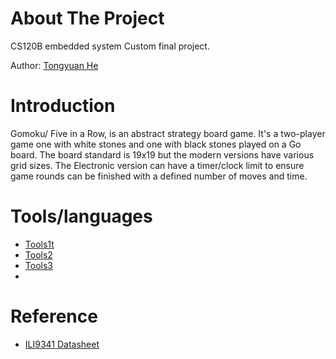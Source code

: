 # About The Project
CS120B embedded system Custom final project.

Author: [Tongyuan He](https://github.com/the1323) 

# Introduction
Gomoku/ Five in a Row, is an abstract strategy board game. It's a two-player game
one with white stones and one with black stones played on a Go board. The board
standard is 19x19 but the modern versions have various grid sizes. The Electronic
version can have a timer/clock limit to ensure game rounds can be finished with a
defined number of moves and time.

# Tools/languages
* [Tools1t](https://nextjs.org/)
* [Tools2](https://reactjs.org/)
* [Tools3](https://vuejs.org/)
* 
# Reference 
* [ILI9341 Datasheet](https://cdn-shop.adafruit.com/datasheets/ILI9341.pdf)
